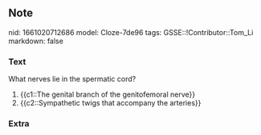 ## Note
nid: 1661020712686
model: Cloze-7de96
tags: GSSE::!Contributor::Tom_Li
markdown: false

### Text
What nerves lie in the spermatic cord?

1) {{c1::The genital branch of the genitofemoral nerve}}
2) {{c2::Sympathetic twigs that accompany the arteries}}

### Extra

